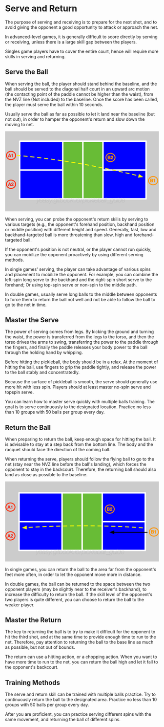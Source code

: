 # Serve and Return

The purpose of serving and receiving is to prepare for the next shot, and to avoid giving the opponent a good opportunity to attack or approach the net.

In advanced-level games, it is generally difficult to score directly by serving or receiving, unless there is a large skill gap between the players.

Singles game players have to cover the entire court, hence will require more skills in serving and returning.

## Serve the Ball

When serving the ball, the player should stand behind the baseline, and the ball should be served to the diagonal half court in an upward arc motion (the contacting point of the paddle cannot be higher than the waist), from the NVZ line (Not included) to the baseline. Once the score has been called, the player must serve the ball within 10 seconds.

Usually serve the ball as far as possible to let it land near the baseline (but not out), in order to hamper the opponent's return and slow down the moving to net.

![Serve in Double Games](_images/double-serve.png)

When serving, you can probe the opponent's return skills by serving to various targets (e.g., the opponent's forehand position, backhand position or middle position) with different height and speed. Generally, fast, low and backhand-targeted ball is more threatening than slow, high and forehand-targeted ball.

If the opponent's position is not neutral, or the player cannot run quickly, you can mobilize the opponent proactively by using different serving methods.

In single games' serving, the player can take advantage of various spins and placement to mobilize the opponent. For example, you can combine the left-spin long serve to the backhand and the right-spin short serve to the forehand; Or using top-spin serve or non-spin to the middle path.

In double games, usually serve long balls to the middle between opponents to force them to return the ball not well and not be able to follow the ball to go to the net in time.

## Master the Serve

The power of serving comes from legs. By kicking the ground and turning the waist, the power is transferred from the legs to the torso, and then the torso drives the arms to swing, transferring the power to the paddle through the fingers, and finally the paddle releases your body power to the ball through the holding hand by whipping.

Before hitting the pickleball, the body should be in a relax. At the moment of hitting the ball, use fingers to grip the paddle tightly, and release the power to the ball stably and concentratedly.

Because the surface of pickleball is smooth, the serve should generally use more hit with less spin. Players should at least master no-spin serve and topspin serve.

You can learn how to master serve quickly with multiple balls training. The goal is to serve continuously to the designated location. Practice no less than 10 groups with 50 balls per group every day.

## Return the Ball
When preparing to return the ball, keep enough space for hitting the ball. It is advisable to stay at a step back from the bottom line. The body and the racquet should face the direction of the coming ball.

When returning the serve, players should follow the flying ball to go to the net (stay near the NVZ line before the ball's landing), which forces the opponent to stay in the backcourt. Therefore, the returning ball should also land as close as possible to the baseline. 

![Return in Double Games](_images/double-return.png)

In single games, you can return the ball to the area far from the opponent's feet more often, in order to let the opponent move more in distance.

In double games, the ball can be returned to the space between the two opponent players (may be slightly near to the receiver's backhand), to increase the difficulty to return the ball. If the skill level of the opponent's two players is quite different, you can choose to return the ball to the weaker player.

## Master the Return

The key to returning the ball is to try to make it difficult for the opponent to hit the third shot, and at the same time to provide enough time to run to the net. Therefore, pay attention to returning the ball to the base line as much as possible, but not out of bounds.

The return can use a hitting action, or a chopping action. When you want to have more time to run to the net, you can return the ball high and let it fall to the opponent's backcourt.

## Training Methods
The serve and return skill can be trained with multiple balls practice. Try to continuously return the ball to the designated area. Practice no less than 10 groups with 50 balls per group every day.

After you are proficient, you can practice serving different spins with the same movement, and returning the ball of different spins.